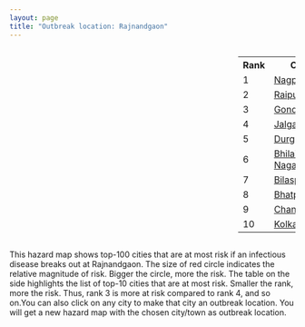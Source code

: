 ```yaml
---
layout: page
title: "Outbreak location: Rajnandgaon"
---
```

<div style="width: 100%; overflow: auto;">
<div style="width: 75%; float: left;">
<div id="mapid">
<script src="https://buda-magenta.github.io/hazard_map/load_map.js"></script>

<script>
var marker_outbreak = L.marker([20.972740, 80.691555],{"autoPan": true}).addTo(map); marker_outbreak.bindTooltip("Rajnandgaon").openTooltip();

var circle_1 = L.circle([21.149813, 79.082056], {"pane": "markerPane", "color": "red", "fill": true, "fillOpacity": 0.2, "fillRule": "evenodd", "lineCap": "round", "lineJoin": "round", "opacity": 1.0, "radius": 80893, "stroke": true, "weight": 3}).addTo(map);
circle_1.bindTooltip("Nagpur<br>rank: 1<br>hazard index: 0.080894")
circle_1.bindPopup('<a href="https://buda-magenta.github.io/hazard_map/Nagpur">Nagpur</a>')

var circle_2 = L.circle([21.237947, 81.633683], {"pane": "markerPane", "color": "red", "fill": true, "fillOpacity": 0.2, "fillRule": "evenodd", "lineCap": "round", "lineJoin": "round", "opacity": 1.0, "radius": 74549, "stroke": true, "weight": 3}).addTo(map);
circle_2.bindTooltip("Raipur<br>rank: 2<br>hazard index: 0.074549")
circle_2.bindPopup('<a href="https://buda-magenta.github.io/hazard_map/Raipur">Raipur</a>')

var circle_3 = L.circle([21.145629, 80.268387], {"pane": "markerPane", "color": "red", "fill": true, "fillOpacity": 0.2, "fillRule": "evenodd", "lineCap": "round", "lineJoin": "round", "opacity": 1.0, "radius": 67345, "stroke": true, "weight": 3}).addTo(map);
circle_3.bindTooltip("Gondiya<br>rank: 3<br>hazard index: 0.067345")
circle_3.bindPopup('<a href="https://buda-magenta.github.io/hazard_map/Gondiya">Gondiya</a>')

var circle_4 = L.circle([20.843512, 75.525927], {"pane": "markerPane", "color": "red", "fill": true, "fillOpacity": 0.2, "fillRule": "evenodd", "lineCap": "round", "lineJoin": "round", "opacity": 1.0, "radius": 33313, "stroke": true, "weight": 3}).addTo(map);
circle_4.bindTooltip("Jalgaon<br>rank: 4<br>hazard index: 0.033314")
circle_4.bindPopup('<a href="https://buda-magenta.github.io/hazard_map/Jalgaon">Jalgaon</a>')

var circle_5 = L.circle([21.199035, 81.397955], {"pane": "markerPane", "color": "red", "fill": true, "fillOpacity": 0.2, "fillRule": "evenodd", "lineCap": "round", "lineJoin": "round", "opacity": 1.0, "radius": 25513, "stroke": true, "weight": 3}).addTo(map);
circle_5.bindTooltip("Durg<br>rank: 5<br>hazard index: 0.025514")
circle_5.bindPopup('<a href="https://buda-magenta.github.io/hazard_map/Durg">Durg</a>')

var circle_6 = L.circle([21.200996, 81.335426], {"pane": "markerPane", "color": "red", "fill": true, "fillOpacity": 0.2, "fillRule": "evenodd", "lineCap": "round", "lineJoin": "round", "opacity": 1.0, "radius": 21779, "stroke": true, "weight": 3}).addTo(map);
circle_6.bindTooltip("Bhilai Nagar<br>rank: 6<br>hazard index: 0.021779")
circle_6.bindPopup('<a href="https://buda-magenta.github.io/hazard_map/Bhilai_Nagar">Bhilai Nagar</a>')

var circle_7 = L.circle([22.383333, 82.133333], {"pane": "markerPane", "color": "red", "fill": true, "fillOpacity": 0.2, "fillRule": "evenodd", "lineCap": "round", "lineJoin": "round", "opacity": 1.0, "radius": 12735, "stroke": true, "weight": 3}).addTo(map);
circle_7.bindTooltip("Bilaspur<br>rank: 7<br>hazard index: 0.012736")
circle_7.bindPopup('<a href="https://buda-magenta.github.io/hazard_map/Bilaspur">Bilaspur</a>')

var circle_8 = L.circle([21.735348, 81.944459], {"pane": "markerPane", "color": "red", "fill": true, "fillOpacity": 0.2, "fillRule": "evenodd", "lineCap": "round", "lineJoin": "round", "opacity": 1.0, "radius": 9243, "stroke": true, "weight": 3}).addTo(map);
circle_8.bindTooltip("Bhatpara<br>rank: 8<br>hazard index: 0.009244")
circle_8.bindPopup('<a href="https://buda-magenta.github.io/hazard_map/Bhatpara">Bhatpara</a>')

var circle_9 = L.circle([20.030976, 79.358139], {"pane": "markerPane", "color": "red", "fill": true, "fillOpacity": 0.2, "fillRule": "evenodd", "lineCap": "round", "lineJoin": "round", "opacity": 1.0, "radius": 7668, "stroke": true, "weight": 3}).addTo(map);
circle_9.bindTooltip("Chandrapur<br>rank: 9<br>hazard index: 0.007668")
circle_9.bindPopup('<a href="https://buda-magenta.github.io/hazard_map/Chandrapur">Chandrapur</a>')

var circle_10 = L.circle([22.541418, 88.357691], {"pane": "markerPane", "color": "red", "fill": true, "fillOpacity": 0.2, "fillRule": "evenodd", "lineCap": "round", "lineJoin": "round", "opacity": 1.0, "radius": 6112, "stroke": true, "weight": 3}).addTo(map);
circle_10.bindTooltip("Kolkata<br>rank: 10<br>hazard index: 0.006113")
circle_10.bindPopup('<a href="https://buda-magenta.github.io/hazard_map/Kolkata">Kolkata</a>')

var circle_11 = L.circle([20.166670, 79.172114], {"pane": "markerPane", "color": "red", "fill": true, "fillOpacity": 0.2, "fillRule": "evenodd", "lineCap": "round", "lineJoin": "round", "opacity": 1.0, "radius": 4315, "stroke": true, "weight": 3}).addTo(map);
circle_11.bindTooltip("Bhadravati<br>rank: 11<br>hazard index: 0.004315")
circle_11.bindPopup('<a href="https://buda-magenta.github.io/hazard_map/Bhadravati">Bhadravati</a>')

var circle_12 = L.circle([20.259399, 76.976203], {"pane": "markerPane", "color": "red", "fill": true, "fillOpacity": 0.2, "fillRule": "evenodd", "lineCap": "round", "lineJoin": "round", "opacity": 1.0, "radius": 3595, "stroke": true, "weight": 3}).addTo(map);
circle_12.bindTooltip("Malegaon<br>rank: 12<br>hazard index: 0.003595")
circle_12.bindPopup('<a href="https://buda-magenta.github.io/hazard_map/Malegaon">Malegaon</a>')

var circle_13 = L.circle([22.275879, 79.721045], {"pane": "markerPane", "color": "red", "fill": true, "fillOpacity": 0.2, "fillRule": "evenodd", "lineCap": "round", "lineJoin": "round", "opacity": 1.0, "radius": 2724, "stroke": true, "weight": 3}).addTo(map);
circle_13.bindTooltip("Seoni<br>rank: 13<br>hazard index: 0.002725")
circle_13.bindPopup('<a href="https://buda-magenta.github.io/hazard_map/Seoni">Seoni</a>')

var circle_14 = L.circle([22.519770, 82.629515], {"pane": "markerPane", "color": "red", "fill": true, "fillOpacity": 0.2, "fillRule": "evenodd", "lineCap": "round", "lineJoin": "round", "opacity": 1.0, "radius": 2646, "stroke": true, "weight": 3}).addTo(map);
circle_14.bindTooltip("Korba<br>rank: 14<br>hazard index: 0.002646")
circle_14.bindPopup('<a href="https://buda-magenta.github.io/hazard_map/Korba">Korba</a>')

var circle_15 = L.circle([20.993276, 75.839983], {"pane": "markerPane", "color": "red", "fill": true, "fillOpacity": 0.2, "fillRule": "evenodd", "lineCap": "round", "lineJoin": "round", "opacity": 1.0, "radius": 2601, "stroke": true, "weight": 3}).addTo(map);
circle_15.bindTooltip("Bhusawal<br>rank: 15<br>hazard index: 0.002601")
circle_15.bindPopup('<a href="https://buda-magenta.github.io/hazard_map/Bhusawal">Bhusawal</a>')

var circle_16 = L.circle([19.075990, 72.877393], {"pane": "markerPane", "color": "red", "fill": true, "fillOpacity": 0.2, "fillRule": "evenodd", "lineCap": "round", "lineJoin": "round", "opacity": 1.0, "radius": 2577, "stroke": true, "weight": 3}).addTo(map);
circle_16.bindTooltip("Mumbai<br>rank: 16<br>hazard index: 0.002578")
circle_16.bindPopup('<a href="https://buda-magenta.github.io/hazard_map/Mumbai">Mumbai</a>')

var circle_17 = L.circle([21.154541, 77.644296], {"pane": "markerPane", "color": "red", "fill": true, "fillOpacity": 0.2, "fillRule": "evenodd", "lineCap": "round", "lineJoin": "round", "opacity": 1.0, "radius": 2409, "stroke": true, "weight": 3}).addTo(map);
circle_17.bindTooltip("Amravati<br>rank: 17<br>hazard index: 0.002410")
circle_17.bindPopup('<a href="https://buda-magenta.github.io/hazard_map/Amravati">Amravati</a>')

var circle_18 = L.circle([22.801519, 86.202958], {"pane": "markerPane", "color": "red", "fill": true, "fillOpacity": 0.2, "fillRule": "evenodd", "lineCap": "round", "lineJoin": "round", "opacity": 1.0, "radius": 2131, "stroke": true, "weight": 3}).addTo(map);
circle_18.bindTooltip("Jamshedpur<br>rank: 18<br>hazard index: 0.002131")
circle_18.bindPopup('<a href="https://buda-magenta.github.io/hazard_map/Jamshedpur">Jamshedpur</a>')

var circle_19 = L.circle([17.723128, 83.301284], {"pane": "markerPane", "color": "red", "fill": true, "fillOpacity": 0.2, "fillRule": "evenodd", "lineCap": "round", "lineJoin": "round", "opacity": 1.0, "radius": 1929, "stroke": true, "weight": 3}).addTo(map);
circle_19.bindTooltip("Visakhapatnam<br>rank: 19<br>hazard index: 0.001930")
circle_19.bindPopup('<a href="https://buda-magenta.github.io/hazard_map/Visakhapatnam">Visakhapatnam</a>')

var circle_20 = L.circle([22.500000, 83.500000], {"pane": "markerPane", "color": "red", "fill": true, "fillOpacity": 0.2, "fillRule": "evenodd", "lineCap": "round", "lineJoin": "round", "opacity": 1.0, "radius": 1682, "stroke": true, "weight": 3}).addTo(map);
circle_20.bindTooltip("Raigarh<br>rank: 20<br>hazard index: 0.001683")
circle_20.bindPopup('<a href="https://buda-magenta.github.io/hazard_map/Raigarh">Raigarh</a>')

var circle_21 = L.circle([22.890183, 88.426939], {"pane": "markerPane", "color": "red", "fill": true, "fillOpacity": 0.2, "fillRule": "evenodd", "lineCap": "round", "lineJoin": "round", "opacity": 1.0, "radius": 1284, "stroke": true, "weight": 3}).addTo(map);
circle_21.bindTooltip("Naihati<br>rank: 21<br>hazard index: 0.001284")
circle_21.bindPopup('<a href="https://buda-magenta.github.io/hazard_map/Naihati">Naihati</a>')

var circle_22 = L.circle([19.877263, 75.339024], {"pane": "markerPane", "color": "red", "fill": true, "fillOpacity": 0.2, "fillRule": "evenodd", "lineCap": "round", "lineJoin": "round", "opacity": 1.0, "radius": 1193, "stroke": true, "weight": 3}).addTo(map);
circle_22.bindTooltip("Aurangabad<br>rank: 22<br>hazard index: 0.001194")
circle_22.bindPopup('<a href="https://buda-magenta.github.io/hazard_map/Aurangabad">Aurangabad</a>')

var circle_23 = L.circle([28.651718, 77.221939], {"pane": "markerPane", "color": "red", "fill": true, "fillOpacity": 0.2, "fillRule": "evenodd", "lineCap": "round", "lineJoin": "round", "opacity": 1.0, "radius": 1175, "stroke": true, "weight": 3}).addTo(map);
circle_23.bindTooltip("Delhi<br>rank: 23<br>hazard index: 0.001176")
circle_23.bindPopup('<a href="https://buda-magenta.github.io/hazard_map/Delhi">Delhi</a>')

var circle_24 = L.circle([22.214285, 84.872437], {"pane": "markerPane", "color": "red", "fill": true, "fillOpacity": 0.2, "fillRule": "evenodd", "lineCap": "round", "lineJoin": "round", "opacity": 1.0, "radius": 1111, "stroke": true, "weight": 3}).addTo(map);
circle_24.bindTooltip("Raurkela<br>rank: 24<br>hazard index: 0.001112")
circle_24.bindPopup('<a href="https://buda-magenta.github.io/hazard_map/Raurkela">Raurkela</a>')

var circle_25 = L.circle([18.521428, 73.854454], {"pane": "markerPane", "color": "red", "fill": true, "fillOpacity": 0.2, "fillRule": "evenodd", "lineCap": "round", "lineJoin": "round", "opacity": 1.0, "radius": 981, "stroke": true, "weight": 3}).addTo(map);
circle_25.bindTooltip("Pune<br>rank: 25<br>hazard index: 0.000981")
circle_25.bindPopup('<a href="https://buda-magenta.github.io/hazard_map/Pune">Pune</a>')

var circle_26 = L.circle([21.879616, 77.875681], {"pane": "markerPane", "color": "red", "fill": true, "fillOpacity": 0.2, "fillRule": "evenodd", "lineCap": "round", "lineJoin": "round", "opacity": 1.0, "radius": 936, "stroke": true, "weight": 3}).addTo(map);
circle_26.bindTooltip("Betul<br>rank: 26<br>hazard index: 0.000936")
circle_26.bindPopup('<a href="https://buda-magenta.github.io/hazard_map/Betul">Betul</a>')

var circle_27 = L.circle([13.932609, 75.574978], {"pane": "markerPane", "color": "red", "fill": true, "fillOpacity": 0.2, "fillRule": "evenodd", "lineCap": "round", "lineJoin": "round", "opacity": 1.0, "radius": 892, "stroke": true, "weight": 3}).addTo(map);
circle_27.bindTooltip("Shimoga<br>rank: 27<br>hazard index: 0.000893")
circle_27.bindPopup('<a href="https://buda-magenta.github.io/hazard_map/Shimoga">Shimoga</a>')

var circle_28 = L.circle([17.388786, 78.461065], {"pane": "markerPane", "color": "red", "fill": true, "fillOpacity": 0.2, "fillRule": "evenodd", "lineCap": "round", "lineJoin": "round", "opacity": 1.0, "radius": 764, "stroke": true, "weight": 3}).addTo(map);
circle_28.bindTooltip("Hyderabad<br>rank: 28<br>hazard index: 0.000765")
circle_28.bindPopup('<a href="https://buda-magenta.github.io/hazard_map/Hyderabad">Hyderabad</a>')

var circle_29 = L.circle([20.266777, 85.843559], {"pane": "markerPane", "color": "red", "fill": true, "fillOpacity": 0.2, "fillRule": "evenodd", "lineCap": "round", "lineJoin": "round", "opacity": 1.0, "radius": 747, "stroke": true, "weight": 3}).addTo(map);
circle_29.bindTooltip("Bhubaneswar<br>rank: 29<br>hazard index: 0.000747")
circle_29.bindPopup('<a href="https://buda-magenta.github.io/hazard_map/Bhubaneswar">Bhubaneswar</a>')

var circle_30 = L.circle([12.979120, 77.591300], {"pane": "markerPane", "color": "red", "fill": true, "fillOpacity": 0.2, "fillRule": "evenodd", "lineCap": "round", "lineJoin": "round", "opacity": 1.0, "radius": 691, "stroke": true, "weight": 3}).addTo(map);
circle_30.bindTooltip("Bangalore<br>rank: 30<br>hazard index: 0.000691")
circle_30.bindPopup('<a href="https://buda-magenta.github.io/hazard_map/Bangalore">Bangalore</a>')

var circle_31 = L.circle([21.400000, 83.883333], {"pane": "markerPane", "color": "red", "fill": true, "fillOpacity": 0.2, "fillRule": "evenodd", "lineCap": "round", "lineJoin": "round", "opacity": 1.0, "radius": 666, "stroke": true, "weight": 3}).addTo(map);
circle_31.bindTooltip("Sambalpur<br>rank: 31<br>hazard index: 0.000667")
circle_31.bindPopup('<a href="https://buda-magenta.github.io/hazard_map/Sambalpur">Sambalpur</a>')

var circle_32 = L.circle([20.825623, 78.613146], {"pane": "markerPane", "color": "red", "fill": true, "fillOpacity": 0.2, "fillRule": "evenodd", "lineCap": "round", "lineJoin": "round", "opacity": 1.0, "radius": 649, "stroke": true, "weight": 3}).addTo(map);
circle_32.bindTooltip("Wardha<br>rank: 32<br>hazard index: 0.000649")
circle_32.bindPopup('<a href="https://buda-magenta.github.io/hazard_map/Wardha">Wardha</a>')

var circle_33 = L.circle([20.761862, 77.192172], {"pane": "markerPane", "color": "red", "fill": true, "fillOpacity": 0.2, "fillRule": "evenodd", "lineCap": "round", "lineJoin": "round", "opacity": 1.0, "radius": 620, "stroke": true, "weight": 3}).addTo(map);
circle_33.bindTooltip("Akola<br>rank: 33<br>hazard index: 0.000620")
circle_33.bindPopup('<a href="https://buda-magenta.github.io/hazard_map/Akola">Akola</a>')

var circle_34 = L.circle([19.290314, 76.602903], {"pane": "markerPane", "color": "red", "fill": true, "fillOpacity": 0.2, "fillRule": "evenodd", "lineCap": "round", "lineJoin": "round", "opacity": 1.0, "radius": 590, "stroke": true, "weight": 3}).addTo(map);
circle_34.bindTooltip("Parbhani<br>rank: 34<br>hazard index: 0.000591")
circle_34.bindPopup('<a href="https://buda-magenta.github.io/hazard_map/Parbhani">Parbhani</a>')

var circle_35 = L.circle([13.083694, 80.270186], {"pane": "markerPane", "color": "red", "fill": true, "fillOpacity": 0.2, "fillRule": "evenodd", "lineCap": "round", "lineJoin": "round", "opacity": 1.0, "radius": 586, "stroke": true, "weight": 3}).addTo(map);
circle_35.bindTooltip("Chennai<br>rank: 35<br>hazard index: 0.000586")
circle_35.bindPopup('<a href="https://buda-magenta.github.io/hazard_map/Chennai">Chennai</a>')

var circle_36 = L.circle([23.021624, 72.579707], {"pane": "markerPane", "color": "red", "fill": true, "fillOpacity": 0.2, "fillRule": "evenodd", "lineCap": "round", "lineJoin": "round", "opacity": 1.0, "radius": 563, "stroke": true, "weight": 3}).addTo(map);
circle_36.bindTooltip("Ahmedabad<br>rank: 36<br>hazard index: 0.000563")
circle_36.bindPopup('<a href="https://buda-magenta.github.io/hazard_map/Ahmedabad">Ahmedabad</a>')

var circle_37 = L.circle([18.112082, 83.405220], {"pane": "markerPane", "color": "red", "fill": true, "fillOpacity": 0.2, "fillRule": "evenodd", "lineCap": "round", "lineJoin": "round", "opacity": 1.0, "radius": 558, "stroke": true, "weight": 3}).addTo(map);
circle_37.bindTooltip("Vizianagaram<br>rank: 37<br>hazard index: 0.000559")
circle_37.bindPopup('<a href="https://buda-magenta.github.io/hazard_map/Vizianagaram">Vizianagaram</a>')

var circle_38 = L.circle([23.160894, 79.949770], {"pane": "markerPane", "color": "red", "fill": true, "fillOpacity": 0.2, "fillRule": "evenodd", "lineCap": "round", "lineJoin": "round", "opacity": 1.0, "radius": 548, "stroke": true, "weight": 3}).addTo(map);
circle_38.bindTooltip("Jabalpur<br>rank: 38<br>hazard index: 0.000548")
circle_38.bindPopup('<a href="https://buda-magenta.github.io/hazard_map/Jabalpur">Jabalpur</a>')

var circle_39 = L.circle([25.335649, 83.007629], {"pane": "markerPane", "color": "red", "fill": true, "fillOpacity": 0.2, "fillRule": "evenodd", "lineCap": "round", "lineJoin": "round", "opacity": 1.0, "radius": 517, "stroke": true, "weight": 3}).addTo(map);
circle_39.bindTooltip("Varanasi<br>rank: 39<br>hazard index: 0.000517")
circle_39.bindPopup('<a href="https://buda-magenta.github.io/hazard_map/Varanasi">Varanasi</a>')

var circle_40 = L.circle([25.438130, 81.833800], {"pane": "markerPane", "color": "red", "fill": true, "fillOpacity": 0.2, "fillRule": "evenodd", "lineCap": "round", "lineJoin": "round", "opacity": 1.0, "radius": 480, "stroke": true, "weight": 3}).addTo(map);
circle_40.bindTooltip("Allahabad<br>rank: 40<br>hazard index: 0.000481")
circle_40.bindPopup('<a href="https://buda-magenta.github.io/hazard_map/Allahabad">Allahabad</a>')

var circle_41 = L.circle([21.170200, 72.831100], {"pane": "markerPane", "color": "red", "fill": true, "fillOpacity": 0.2, "fillRule": "evenodd", "lineCap": "round", "lineJoin": "round", "opacity": 1.0, "radius": 451, "stroke": true, "weight": 3}).addTo(map);
circle_41.bindTooltip("Surat<br>rank: 41<br>hazard index: 0.000451")
circle_41.bindPopup('<a href="https://buda-magenta.github.io/hazard_map/Surat">Surat</a>')

var circle_42 = L.circle([19.807608, 85.825254], {"pane": "markerPane", "color": "red", "fill": true, "fillOpacity": 0.2, "fillRule": "evenodd", "lineCap": "round", "lineJoin": "round", "opacity": 1.0, "radius": 448, "stroke": true, "weight": 3}).addTo(map);
circle_42.bindTooltip("Puri<br>rank: 42<br>hazard index: 0.000449")
circle_42.bindPopup('<a href="https://buda-magenta.github.io/hazard_map/Puri">Puri</a>')

var circle_43 = L.circle([22.782355, 86.159003], {"pane": "markerPane", "color": "red", "fill": true, "fillOpacity": 0.2, "fillRule": "evenodd", "lineCap": "round", "lineJoin": "round", "opacity": 1.0, "radius": 360, "stroke": true, "weight": 3}).addTo(map);
circle_43.bindTooltip("Adityapur<br>rank: 43<br>hazard index: 0.000360")
circle_43.bindPopup('<a href="https://buda-magenta.github.io/hazard_map/Adityapur">Adityapur</a>')

var circle_44 = L.circle([19.500000, 78.500000], {"pane": "markerPane", "color": "red", "fill": true, "fillOpacity": 0.2, "fillRule": "evenodd", "lineCap": "round", "lineJoin": "round", "opacity": 1.0, "radius": 359, "stroke": true, "weight": 3}).addTo(map);
circle_44.bindTooltip("Adilabad<br>rank: 44<br>hazard index: 0.000360")
circle_44.bindPopup('<a href="https://buda-magenta.github.io/hazard_map/Adilabad">Adilabad</a>')

var circle_45 = L.circle([22.920982, 88.437022], {"pane": "markerPane", "color": "red", "fill": true, "fillOpacity": 0.2, "fillRule": "evenodd", "lineCap": "round", "lineJoin": "round", "opacity": 1.0, "radius": 341, "stroke": true, "weight": 3}).addTo(map);
circle_45.bindTooltip("Halisahar<br>rank: 45<br>hazard index: 0.000342")
circle_45.bindPopup('<a href="https://buda-magenta.github.io/hazard_map/Halisahar">Halisahar</a>')

var circle_46 = L.circle([22.949011, 88.435910], {"pane": "markerPane", "color": "red", "fill": true, "fillOpacity": 0.2, "fillRule": "evenodd", "lineCap": "round", "lineJoin": "round", "opacity": 1.0, "radius": 329, "stroke": true, "weight": 3}).addTo(map);
circle_46.bindTooltip("Kanchrapara<br>rank: 46<br>hazard index: 0.000329")
circle_46.bindPopup('<a href="https://buda-magenta.github.io/hazard_map/Kanchrapara">Kanchrapara</a>')

var circle_47 = L.circle([25.531031, 78.652689], {"pane": "markerPane", "color": "red", "fill": true, "fillOpacity": 0.2, "fillRule": "evenodd", "lineCap": "round", "lineJoin": "round", "opacity": 1.0, "radius": 328, "stroke": true, "weight": 3}).addTo(map);
circle_47.bindTooltip("Jhansi<br>rank: 47<br>hazard index: 0.000328")
circle_47.bindPopup('<a href="https://buda-magenta.github.io/hazard_map/Jhansi">Jhansi</a>')

var circle_48 = L.circle([23.258486, 77.401989], {"pane": "markerPane", "color": "red", "fill": true, "fillOpacity": 0.2, "fillRule": "evenodd", "lineCap": "round", "lineJoin": "round", "opacity": 1.0, "radius": 314, "stroke": true, "weight": 3}).addTo(map);
circle_48.bindTooltip("Bhopal<br>rank: 48<br>hazard index: 0.000314")
circle_48.bindPopup('<a href="https://buda-magenta.github.io/hazard_map/Bhopal">Bhopal</a>')

var circle_49 = L.circle([19.169335, 77.311013], {"pane": "markerPane", "color": "red", "fill": true, "fillOpacity": 0.2, "fillRule": "evenodd", "lineCap": "round", "lineJoin": "round", "opacity": 1.0, "radius": 306, "stroke": true, "weight": 3}).addTo(map);
circle_49.bindTooltip("Nanded Waghala<br>rank: 49<br>hazard index: 0.000307")
circle_49.bindPopup('<a href="https://buda-magenta.github.io/hazard_map/Nanded_Waghala">Nanded Waghala</a>')

var circle_50 = L.circle([20.325704, 78.116914], {"pane": "markerPane", "color": "red", "fill": true, "fillOpacity": 0.2, "fillRule": "evenodd", "lineCap": "round", "lineJoin": "round", "opacity": 1.0, "radius": 302, "stroke": true, "weight": 3}).addTo(map);
circle_50.bindTooltip("Yavatmal<br>rank: 50<br>hazard index: 0.000302")
circle_50.bindPopup('<a href="https://buda-magenta.github.io/hazard_map/Yavatmal">Yavatmal</a>')

var circle_51 = L.circle([20.475195, 78.742396], {"pane": "markerPane", "color": "red", "fill": true, "fillOpacity": 0.2, "fillRule": "evenodd", "lineCap": "round", "lineJoin": "round", "opacity": 1.0, "radius": 298, "stroke": true, "weight": 3}).addTo(map);
circle_51.bindTooltip("Hinganghat<br>rank: 51<br>hazard index: 0.000299")
circle_51.bindPopup('<a href="https://buda-magenta.github.io/hazard_map/Hinganghat">Hinganghat</a>')

var circle_52 = L.circle([19.918233, 75.868625], {"pane": "markerPane", "color": "red", "fill": true, "fillOpacity": 0.2, "fillRule": "evenodd", "lineCap": "round", "lineJoin": "round", "opacity": 1.0, "radius": 296, "stroke": true, "weight": 3}).addTo(map);
circle_52.bindTooltip("Jalna<br>rank: 52<br>hazard index: 0.000297")
circle_52.bindPopup('<a href="https://buda-magenta.github.io/hazard_map/Jalna">Jalna</a>')

var circle_53 = L.circle([25.133173, 86.525040], {"pane": "markerPane", "color": "red", "fill": true, "fillOpacity": 0.2, "fillRule": "evenodd", "lineCap": "round", "lineJoin": "round", "opacity": 1.0, "radius": 281, "stroke": true, "weight": 3}).addTo(map);
circle_53.bindTooltip("Kharagpur<br>rank: 53<br>hazard index: 0.000282")
circle_53.bindPopup('<a href="https://buda-magenta.github.io/hazard_map/Kharagpur">Kharagpur</a>')

var circle_54 = L.circle([18.351469, 76.755121], {"pane": "markerPane", "color": "red", "fill": true, "fillOpacity": 0.2, "fillRule": "evenodd", "lineCap": "round", "lineJoin": "round", "opacity": 1.0, "radius": 276, "stroke": true, "weight": 3}).addTo(map);
circle_54.bindTooltip("Latur<br>rank: 54<br>hazard index: 0.000276")
circle_54.bindPopup('<a href="https://buda-magenta.github.io/hazard_map/Latur">Latur</a>')

var circle_55 = L.circle([22.139831, 78.809645], {"pane": "markerPane", "color": "red", "fill": true, "fillOpacity": 0.2, "fillRule": "evenodd", "lineCap": "round", "lineJoin": "round", "opacity": 1.0, "radius": 269, "stroke": true, "weight": 3}).addTo(map);
circle_55.bindTooltip("Chhindwara<br>rank: 55<br>hazard index: 0.000270")
circle_55.bindPopup('<a href="https://buda-magenta.github.io/hazard_map/Chhindwara">Chhindwara</a>')

var circle_56 = L.circle([18.761516, 79.478785], {"pane": "markerPane", "color": "red", "fill": true, "fillOpacity": 0.2, "fillRule": "evenodd", "lineCap": "round", "lineJoin": "round", "opacity": 1.0, "radius": 258, "stroke": true, "weight": 3}).addTo(map);
circle_56.bindTooltip("Ramagundam<br>rank: 56<br>hazard index: 0.000258")
circle_56.bindPopup('<a href="https://buda-magenta.github.io/hazard_map/Ramagundam">Ramagundam</a>')

var circle_57 = L.circle([16.508759, 80.618510], {"pane": "markerPane", "color": "red", "fill": true, "fillOpacity": 0.2, "fillRule": "evenodd", "lineCap": "round", "lineJoin": "round", "opacity": 1.0, "radius": 250, "stroke": true, "weight": 3}).addTo(map);
circle_57.bindTooltip("Vijayawada<br>rank: 57<br>hazard index: 0.000250")
circle_57.bindPopup('<a href="https://buda-magenta.github.io/hazard_map/Vijayawada">Vijayawada</a>')

var circle_58 = L.circle([26.915458, 75.818982], {"pane": "markerPane", "color": "red", "fill": true, "fillOpacity": 0.2, "fillRule": "evenodd", "lineCap": "round", "lineJoin": "round", "opacity": 1.0, "radius": 241, "stroke": true, "weight": 3}).addTo(map);
circle_58.bindTooltip("Jaipur<br>rank: 58<br>hazard index: 0.000242")
circle_58.bindPopup('<a href="https://buda-magenta.github.io/hazard_map/Jaipur">Jaipur</a>')

var circle_59 = L.circle([19.194329, 72.970178], {"pane": "markerPane", "color": "red", "fill": true, "fillOpacity": 0.2, "fillRule": "evenodd", "lineCap": "round", "lineJoin": "round", "opacity": 1.0, "radius": 241, "stroke": true, "weight": 3}).addTo(map);
circle_59.bindTooltip("Thane<br>rank: 59<br>hazard index: 0.000241")
circle_59.bindPopup('<a href="https://buda-magenta.github.io/hazard_map/Thane">Thane</a>')

var circle_60 = L.circle([19.087076, 82.023572], {"pane": "markerPane", "color": "red", "fill": true, "fillOpacity": 0.2, "fillRule": "evenodd", "lineCap": "round", "lineJoin": "round", "opacity": 1.0, "radius": 231, "stroke": true, "weight": 3}).addTo(map);
circle_60.bindTooltip("Jagdalpur<br>rank: 60<br>hazard index: 0.000231")
circle_60.bindPopup('<a href="https://buda-magenta.github.io/hazard_map/Jagdalpur">Jagdalpur</a>')

var circle_61 = L.circle([20.011247, 73.790236], {"pane": "markerPane", "color": "red", "fill": true, "fillOpacity": 0.2, "fillRule": "evenodd", "lineCap": "round", "lineJoin": "round", "opacity": 1.0, "radius": 212, "stroke": true, "weight": 3}).addTo(map);
circle_61.bindTooltip("Nashik<br>rank: 61<br>hazard index: 0.000212")
circle_61.bindPopup('<a href="https://buda-magenta.github.io/hazard_map/Nashik">Nashik</a>')

var circle_62 = L.circle([23.122634, 83.198189], {"pane": "markerPane", "color": "red", "fill": true, "fillOpacity": 0.2, "fillRule": "evenodd", "lineCap": "round", "lineJoin": "round", "opacity": 1.0, "radius": 194, "stroke": true, "weight": 3}).addTo(map);
circle_62.bindTooltip("Ambikapur<br>rank: 62<br>hazard index: 0.000195")
circle_62.bindPopup('<a href="https://buda-magenta.github.io/hazard_map/Ambikapur">Ambikapur</a>')

var circle_63 = L.circle([16.850253, 74.594888], {"pane": "markerPane", "color": "red", "fill": true, "fillOpacity": 0.2, "fillRule": "evenodd", "lineCap": "round", "lineJoin": "round", "opacity": 1.0, "radius": 186, "stroke": true, "weight": 3}).addTo(map);
circle_63.bindTooltip("Sangli<br>rank: 63<br>hazard index: 0.000187")
circle_63.bindPopup('<a href="https://buda-magenta.github.io/hazard_map/Sangli">Sangli</a>')

var circle_64 = L.circle([22.720362, 75.868200], {"pane": "markerPane", "color": "red", "fill": true, "fillOpacity": 0.2, "fillRule": "evenodd", "lineCap": "round", "lineJoin": "round", "opacity": 1.0, "radius": 184, "stroke": true, "weight": 3}).addTo(map);
circle_64.bindTooltip("Indore<br>rank: 64<br>hazard index: 0.000184")
circle_64.bindPopup('<a href="https://buda-magenta.github.io/hazard_map/Indore">Indore</a>')

var circle_65 = L.circle([22.591260, 88.390964], {"pane": "markerPane", "color": "red", "fill": true, "fillOpacity": 0.2, "fillRule": "evenodd", "lineCap": "round", "lineJoin": "round", "opacity": 1.0, "radius": 178, "stroke": true, "weight": 3}).addTo(map);
circle_65.bindTooltip("Bidhan Nagar<br>rank: 65<br>hazard index: 0.000179")
circle_65.bindPopup('<a href="https://buda-magenta.github.io/hazard_map/Bidhan_Nagar">Bidhan Nagar</a>')

var circle_66 = L.circle([25.609324, 85.123525], {"pane": "markerPane", "color": "red", "fill": true, "fillOpacity": 0.2, "fillRule": "evenodd", "lineCap": "round", "lineJoin": "round", "opacity": 1.0, "radius": 173, "stroke": true, "weight": 3}).addTo(map);
circle_66.bindTooltip("Patna<br>rank: 66<br>hazard index: 0.000173")
circle_66.bindPopup('<a href="https://buda-magenta.github.io/hazard_map/Patna">Patna</a>')

var circle_67 = L.circle([18.320022, 83.916077], {"pane": "markerPane", "color": "red", "fill": true, "fillOpacity": 0.2, "fillRule": "evenodd", "lineCap": "round", "lineJoin": "round", "opacity": 1.0, "radius": 168, "stroke": true, "weight": 3}).addTo(map);
circle_67.bindTooltip("Srikakulam<br>rank: 67<br>hazard index: 0.000169")
circle_67.bindPopup('<a href="https://buda-magenta.github.io/hazard_map/Srikakulam">Srikakulam</a>')

var circle_68 = L.circle([22.297314, 73.194257], {"pane": "markerPane", "color": "red", "fill": true, "fillOpacity": 0.2, "fillRule": "evenodd", "lineCap": "round", "lineJoin": "round", "opacity": 1.0, "radius": 168, "stroke": true, "weight": 3}).addTo(map);
circle_68.bindTooltip("Vadodara<br>rank: 68<br>hazard index: 0.000168")
circle_68.bindPopup('<a href="https://buda-magenta.github.io/hazard_map/Vadodara">Vadodara</a>')

var circle_69 = L.circle([16.702841, 74.240533], {"pane": "markerPane", "color": "red", "fill": true, "fillOpacity": 0.2, "fillRule": "evenodd", "lineCap": "round", "lineJoin": "round", "opacity": 1.0, "radius": 167, "stroke": true, "weight": 3}).addTo(map);
circle_69.bindTooltip("Kolhapur<br>rank: 69<br>hazard index: 0.000168")
circle_69.bindPopup('<a href="https://buda-magenta.github.io/hazard_map/Kolhapur">Kolhapur</a>')

var circle_70 = L.circle([26.500000, 78.750000], {"pane": "markerPane", "color": "red", "fill": true, "fillOpacity": 0.2, "fillRule": "evenodd", "lineCap": "round", "lineJoin": "round", "opacity": 1.0, "radius": 159, "stroke": true, "weight": 3}).addTo(map);
circle_70.bindTooltip("Bhind<br>rank: 70<br>hazard index: 0.000160")
circle_70.bindPopup('<a href="https://buda-magenta.github.io/hazard_map/Bhind">Bhind</a>')

var circle_71 = L.circle([13.318014, 75.773874], {"pane": "markerPane", "color": "red", "fill": true, "fillOpacity": 0.2, "fillRule": "evenodd", "lineCap": "round", "lineJoin": "round", "opacity": 1.0, "radius": 151, "stroke": true, "weight": 3}).addTo(map);
circle_71.bindTooltip("Chikmagalur<br>rank: 71<br>hazard index: 0.000152")
circle_71.bindPopup('<a href="https://buda-magenta.github.io/hazard_map/Chikmagalur">Chikmagalur</a>')

var circle_72 = L.circle([26.148658, 85.340013], {"pane": "markerPane", "color": "red", "fill": true, "fillOpacity": 0.2, "fillRule": "evenodd", "lineCap": "round", "lineJoin": "round", "opacity": 1.0, "radius": 151, "stroke": true, "weight": 3}).addTo(map);
circle_72.bindTooltip("Muzaffarpur<br>rank: 72<br>hazard index: 0.000151")
circle_72.bindPopup('<a href="https://buda-magenta.github.io/hazard_map/Muzaffarpur">Muzaffarpur</a>')

var circle_73 = L.circle([17.980609, 79.598212], {"pane": "markerPane", "color": "red", "fill": true, "fillOpacity": 0.2, "fillRule": "evenodd", "lineCap": "round", "lineJoin": "round", "opacity": 1.0, "radius": 126, "stroke": true, "weight": 3}).addTo(map);
circle_73.bindTooltip("Warangal<br>rank: 73<br>hazard index: 0.000126")
circle_73.bindPopup('<a href="https://buda-magenta.github.io/hazard_map/Warangal">Warangal</a>')

var circle_74 = L.circle([23.250000, 87.750000], {"pane": "markerPane", "color": "red", "fill": true, "fillOpacity": 0.2, "fillRule": "evenodd", "lineCap": "round", "lineJoin": "round", "opacity": 1.0, "radius": 123, "stroke": true, "weight": 3}).addTo(map);
circle_74.bindTooltip("Barddhaman<br>rank: 74<br>hazard index: 0.000123")
circle_74.bindPopup('<a href="https://buda-magenta.github.io/hazard_map/Barddhaman">Barddhaman</a>')

var circle_75 = L.circle([24.500000, 81.000000], {"pane": "markerPane", "color": "red", "fill": true, "fillOpacity": 0.2, "fillRule": "evenodd", "lineCap": "round", "lineJoin": "round", "opacity": 1.0, "radius": 120, "stroke": true, "weight": 3}).addTo(map);
circle_75.bindTooltip("Satna<br>rank: 75<br>hazard index: 0.000121")
circle_75.bindPopup('<a href="https://buda-magenta.github.io/hazard_map/Satna">Satna</a>')

var circle_76 = L.circle([20.468600, 85.879200], {"pane": "markerPane", "color": "red", "fill": true, "fillOpacity": 0.2, "fillRule": "evenodd", "lineCap": "round", "lineJoin": "round", "opacity": 1.0, "radius": 109, "stroke": true, "weight": 3}).addTo(map);
circle_76.bindTooltip("Cuttack<br>rank: 76<br>hazard index: 0.000110")
circle_76.bindPopup('<a href="https://buda-magenta.github.io/hazard_map/Cuttack">Cuttack</a>')

var circle_77 = L.circle([19.250000, 74.750000], {"pane": "markerPane", "color": "red", "fill": true, "fillOpacity": 0.2, "fillRule": "evenodd", "lineCap": "round", "lineJoin": "round", "opacity": 1.0, "radius": 109, "stroke": true, "weight": 3}).addTo(map);
circle_77.bindTooltip("Ahmadnagar<br>rank: 77<br>hazard index: 0.000110")
circle_77.bindPopup('<a href="https://buda-magenta.github.io/hazard_map/Ahmadnagar">Ahmadnagar</a>')

var circle_78 = L.circle([23.405848, 88.495894], {"pane": "markerPane", "color": "red", "fill": true, "fillOpacity": 0.2, "fillRule": "evenodd", "lineCap": "round", "lineJoin": "round", "opacity": 1.0, "radius": 103, "stroke": true, "weight": 3}).addTo(map);
circle_78.bindTooltip("Krishnanagar<br>rank: 78<br>hazard index: 0.000104")
circle_78.bindPopup('<a href="https://buda-magenta.github.io/hazard_map/Krishnanagar">Krishnanagar</a>')

var circle_79 = L.circle([24.935635, 82.647701], {"pane": "markerPane", "color": "red", "fill": true, "fillOpacity": 0.2, "fillRule": "evenodd", "lineCap": "round", "lineJoin": "round", "opacity": 1.0, "radius": 100, "stroke": true, "weight": 3}).addTo(map);
circle_79.bindTooltip("Mirzapur<br>rank: 79<br>hazard index: 0.000101")
circle_79.bindPopup('<a href="https://buda-magenta.github.io/hazard_map/Mirzapur">Mirzapur</a>')

var circle_80 = L.circle([21.977864, 76.568828], {"pane": "markerPane", "color": "red", "fill": true, "fillOpacity": 0.2, "fillRule": "evenodd", "lineCap": "round", "lineJoin": "round", "opacity": 1.0, "radius": 95, "stroke": true, "weight": 3}).addTo(map);
circle_80.bindTooltip("Khandwa<br>rank: 80<br>hazard index: 0.000096")
circle_80.bindPopup('<a href="https://buda-magenta.github.io/hazard_map/Khandwa">Khandwa</a>')

var circle_81 = L.circle([26.838100, 80.934600], {"pane": "markerPane", "color": "red", "fill": true, "fillOpacity": 0.2, "fillRule": "evenodd", "lineCap": "round", "lineJoin": "round", "opacity": 1.0, "radius": 95, "stroke": true, "weight": 3}).addTo(map);
circle_81.bindTooltip("Lucknow<br>rank: 81<br>hazard index: 0.000095")
circle_81.bindPopup('<a href="https://buda-magenta.github.io/hazard_map/Lucknow">Lucknow</a>')

var circle_82 = L.circle([12.305183, 76.655361], {"pane": "markerPane", "color": "red", "fill": true, "fillOpacity": 0.2, "fillRule": "evenodd", "lineCap": "round", "lineJoin": "round", "opacity": 1.0, "radius": 91, "stroke": true, "weight": 3}).addTo(map);
circle_82.bindTooltip("Mysore<br>rank: 82<br>hazard index: 0.000091")
circle_82.bindPopup('<a href="https://buda-magenta.github.io/hazard_map/Mysore">Mysore</a>')

var circle_83 = L.circle([22.472223, 88.093845], {"pane": "markerPane", "color": "red", "fill": true, "fillOpacity": 0.2, "fillRule": "evenodd", "lineCap": "round", "lineJoin": "round", "opacity": 1.0, "radius": 89, "stroke": true, "weight": 3}).addTo(map);
circle_83.bindTooltip("Uluberia<br>rank: 83<br>hazard index: 0.000089")
circle_83.bindPopup('<a href="https://buda-magenta.github.io/hazard_map/Uluberia">Uluberia</a>')

var circle_84 = L.circle([26.716413, 88.430992], {"pane": "markerPane", "color": "red", "fill": true, "fillOpacity": 0.2, "fillRule": "evenodd", "lineCap": "round", "lineJoin": "round", "opacity": 1.0, "radius": 88, "stroke": true, "weight": 3}).addTo(map);
circle_84.bindTooltip("Siliguri<br>rank: 84<br>hazard index: 0.000089")
circle_84.bindPopup('<a href="https://buda-magenta.github.io/hazard_map/Siliguri">Siliguri</a>')

var circle_85 = L.circle([26.460914, 80.321759], {"pane": "markerPane", "color": "red", "fill": true, "fillOpacity": 0.2, "fillRule": "evenodd", "lineCap": "round", "lineJoin": "round", "opacity": 1.0, "radius": 88, "stroke": true, "weight": 3}).addTo(map);
circle_85.bindTooltip("Kanpur<br>rank: 85<br>hazard index: 0.000088")
circle_85.bindPopup('<a href="https://buda-magenta.github.io/hazard_map/Kanpur">Kanpur</a>')

var circle_86 = L.circle([16.695935, 74.455575], {"pane": "markerPane", "color": "red", "fill": true, "fillOpacity": 0.2, "fillRule": "evenodd", "lineCap": "round", "lineJoin": "round", "opacity": 1.0, "radius": 87, "stroke": true, "weight": 3}).addTo(map);
circle_86.bindTooltip("Ichalkaranji<br>rank: 86<br>hazard index: 0.000088")
circle_86.bindPopup('<a href="https://buda-magenta.github.io/hazard_map/Ichalkaranji">Ichalkaranji</a>')

var circle_87 = L.circle([11.001812, 76.962843], {"pane": "markerPane", "color": "red", "fill": true, "fillOpacity": 0.2, "fillRule": "evenodd", "lineCap": "round", "lineJoin": "round", "opacity": 1.0, "radius": 87, "stroke": true, "weight": 3}).addTo(map);
circle_87.bindTooltip("Coimbatore<br>rank: 87<br>hazard index: 0.000087")
circle_87.bindPopup('<a href="https://buda-magenta.github.io/hazard_map/Coimbatore">Coimbatore</a>')

var circle_88 = L.circle([25.773344, 84.784977], {"pane": "markerPane", "color": "red", "fill": true, "fillOpacity": 0.2, "fillRule": "evenodd", "lineCap": "round", "lineJoin": "round", "opacity": 1.0, "radius": 86, "stroke": true, "weight": 3}).addTo(map);
circle_88.bindTooltip("Chapra<br>rank: 88<br>hazard index: 0.000087")
circle_88.bindPopup('<a href="https://buda-magenta.github.io/hazard_map/Chapra">Chapra</a>')

var circle_89 = L.circle([24.759267, 81.655000], {"pane": "markerPane", "color": "red", "fill": true, "fillOpacity": 0.2, "fillRule": "evenodd", "lineCap": "round", "lineJoin": "round", "opacity": 1.0, "radius": 86, "stroke": true, "weight": 3}).addTo(map);
circle_89.bindTooltip("Rewa<br>rank: 89<br>hazard index: 0.000086")
circle_89.bindPopup('<a href="https://buda-magenta.github.io/hazard_map/Rewa">Rewa</a>')

var circle_90 = L.circle([18.182992, 75.743925], {"pane": "markerPane", "color": "red", "fill": true, "fillOpacity": 0.2, "fillRule": "evenodd", "lineCap": "round", "lineJoin": "round", "opacity": 1.0, "radius": 85, "stroke": true, "weight": 3}).addTo(map);
circle_90.bindTooltip("Barshi<br>rank: 90<br>hazard index: 0.000086")
circle_90.bindPopup('<a href="https://buda-magenta.github.io/hazard_map/Barshi">Barshi</a>')

var circle_91 = L.circle([24.476642, 86.606732], {"pane": "markerPane", "color": "red", "fill": true, "fillOpacity": 0.2, "fillRule": "evenodd", "lineCap": "round", "lineJoin": "round", "opacity": 1.0, "radius": 84, "stroke": true, "weight": 3}).addTo(map);
circle_91.bindTooltip("Deoghar<br>rank: 91<br>hazard index: 0.000084")
circle_91.bindPopup('<a href="https://buda-magenta.github.io/hazard_map/Deoghar">Deoghar</a>')

var circle_92 = L.circle([18.169844, 76.117963], {"pane": "markerPane", "color": "red", "fill": true, "fillOpacity": 0.2, "fillRule": "evenodd", "lineCap": "round", "lineJoin": "round", "opacity": 1.0, "radius": 80, "stroke": true, "weight": 3}).addTo(map);
circle_92.bindTooltip("Osmanabad<br>rank: 92<br>hazard index: 0.000081")
circle_92.bindPopup('<a href="https://buda-magenta.github.io/hazard_map/Osmanabad">Osmanabad</a>')

var circle_93 = L.circle([25.196826, 76.000893], {"pane": "markerPane", "color": "red", "fill": true, "fillOpacity": 0.2, "fillRule": "evenodd", "lineCap": "round", "lineJoin": "round", "opacity": 1.0, "radius": 78, "stroke": true, "weight": 3}).addTo(map);
circle_93.bindTooltip("Kota<br>rank: 93<br>hazard index: 0.000079")
circle_93.bindPopup('<a href="https://buda-magenta.github.io/hazard_map/Kota">Kota</a>')

var circle_94 = L.circle([23.370035, 85.325013], {"pane": "markerPane", "color": "red", "fill": true, "fillOpacity": 0.2, "fillRule": "evenodd", "lineCap": "round", "lineJoin": "round", "opacity": 1.0, "radius": 77, "stroke": true, "weight": 3}).addTo(map);
circle_94.bindTooltip("Ranchi<br>rank: 94<br>hazard index: 0.000078")
circle_94.bindPopup('<a href="https://buda-magenta.github.io/hazard_map/Ranchi">Ranchi</a>')

var circle_95 = L.circle([27.175255, 78.009816], {"pane": "markerPane", "color": "red", "fill": true, "fillOpacity": 0.2, "fillRule": "evenodd", "lineCap": "round", "lineJoin": "round", "opacity": 1.0, "radius": 76, "stroke": true, "weight": 3}).addTo(map);
circle_95.bindTooltip("Agra<br>rank: 95<br>hazard index: 0.000076")
circle_95.bindPopup('<a href="https://buda-magenta.github.io/hazard_map/Agra">Agra</a>')

var circle_96 = L.circle([23.687130, 86.974659], {"pane": "markerPane", "color": "red", "fill": true, "fillOpacity": 0.2, "fillRule": "evenodd", "lineCap": "round", "lineJoin": "round", "opacity": 1.0, "radius": 74, "stroke": true, "weight": 3}).addTo(map);
circle_96.bindTooltip("Asansol<br>rank: 96<br>hazard index: 0.000074")
circle_96.bindPopup('<a href="https://buda-magenta.github.io/hazard_map/Asansol">Asansol</a>')

var circle_97 = L.circle([23.795281, 86.430964], {"pane": "markerPane", "color": "red", "fill": true, "fillOpacity": 0.2, "fillRule": "evenodd", "lineCap": "round", "lineJoin": "round", "opacity": 1.0, "radius": 73, "stroke": true, "weight": 3}).addTo(map);
circle_97.bindTooltip("Dhanbad<br>rank: 97<br>hazard index: 0.000073")
circle_97.bindPopup('<a href="https://buda-magenta.github.io/hazard_map/Dhanbad">Dhanbad</a>')

var circle_98 = L.circle([11.664300, 78.146000], {"pane": "markerPane", "color": "red", "fill": true, "fillOpacity": 0.2, "fillRule": "evenodd", "lineCap": "round", "lineJoin": "round", "opacity": 1.0, "radius": 72, "stroke": true, "weight": 3}).addTo(map);
circle_98.bindTooltip("Salem<br>rank: 98<br>hazard index: 0.000073")
circle_98.bindPopup('<a href="https://buda-magenta.github.io/hazard_map/Salem">Salem</a>')

var circle_99 = L.circle([25.795593, 82.488341], {"pane": "markerPane", "color": "red", "fill": true, "fillOpacity": 0.2, "fillRule": "evenodd", "lineCap": "round", "lineJoin": "round", "opacity": 1.0, "radius": 72, "stroke": true, "weight": 3}).addTo(map);
circle_99.bindTooltip("Jaunpur<br>rank: 99<br>hazard index: 0.000072")
circle_99.bindPopup('<a href="https://buda-magenta.github.io/hazard_map/Jaunpur">Jaunpur</a>')

var circle_100 = L.circle([26.718324, 79.090254], {"pane": "markerPane", "color": "red", "fill": true, "fillOpacity": 0.2, "fillRule": "evenodd", "lineCap": "round", "lineJoin": "round", "opacity": 1.0, "radius": 66, "stroke": true, "weight": 3}).addTo(map);
circle_100.bindTooltip("Etawah<br>rank: 100<br>hazard index: 0.000066")
circle_100.bindPopup('<a href="https://buda-magenta.github.io/hazard_map/Etawah">Etawah</a>')
</script>
</div>
</div>


<div style="width: 20%; float: right;">
<table>
<tr>
<th>Rank</th>
<th>City</th>
</tr>

<tr>
<td>1</td>
<td><a href="https://buda-magenta.github.io/hazard_map/Nagpur">Nagpur</a></td>
</tr>

<tr>
<td>2</td>
<td><a href="https://buda-magenta.github.io/hazard_map/Raipur">Raipur</a></td>
</tr>

<tr>
<td>3</td>
<td><a href="https://buda-magenta.github.io/hazard_map/Gondiya">Gondiya</a></td>
</tr>

<tr>
<td>4</td>
<td><a href="https://buda-magenta.github.io/hazard_map/Jalgaon">Jalgaon</a></td>
</tr>

<tr>
<td>5</td>
<td><a href="https://buda-magenta.github.io/hazard_map/Durg">Durg</a></td>
</tr>

<tr>
<td>6</td>
<td><a href="https://buda-magenta.github.io/hazard_map/Bhilai_Nagar">Bhilai Nagar</a></td>
</tr>

<tr>
<td>7</td>
<td><a href="https://buda-magenta.github.io/hazard_map/Bilaspur">Bilaspur</a></td>
</tr>

<tr>
<td>8</td>
<td><a href="https://buda-magenta.github.io/hazard_map/Bhatpara">Bhatpara</a></td>
</tr>

<tr>
<td>9</td>
<td><a href="https://buda-magenta.github.io/hazard_map/Chandrapur">Chandrapur</a></td>
</tr>

<tr>
<td>10</td>
<td><a href="https://buda-magenta.github.io/hazard_map/Kolkata">Kolkata</a></td>
</tr>

</table>
</div>
</div>


<p align="left">This hazard map shows top-100 cities that are at most risk if an infectious disease breaks out at Rajnandgaon. The size of red circle indicates the relative magnitude of risk. Bigger the circle, more the risk. The table on the side highlights the list of top-10 cities that are at most risk. Smaller the rank, more the risk. Thus, rank 3 is more at risk compared to rank 4, and so on.You can also click on any city to make that city an outbreak location. You will get a new hazard map with the chosen city/town as outbreak location.
</p>